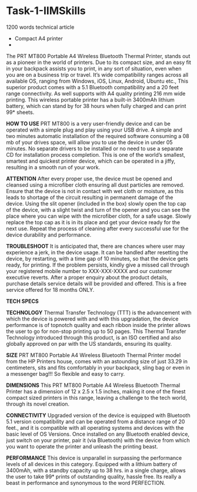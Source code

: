 # Task-1-IIMSkills
1200 words technical article
* Compact A4 printer 
* 
The PRT MT800 Portable A4 Wireless Bluetooth Thermal Printer, stands out as a pioneer in the world of printers. Due to its compact size, and an easy fit in your backpack assists you to print, in any sort of situation, even when you are on a business trip or travel. It’s wide compatibility ranges across all available OS, ranging from Windows, iOS, Linux, Android, Ubuntu etc., This superior product comes with a 5.1 Bluetooth compatibility and a 20 feet range connectivity. As well supports with A4 quality printing 216 mm wide printing. This wireless portable printer has a built-in 3400mAh lithium battery, which can stand by for 38 hours when fully charged and can print 99* sheets.

**HOW TO USE**
PRT MT800 is a very user-friendly device and can be operated with a simple plug and play using your USB drive. A simple and two minutes automatic installation of the required software consuming a 08 mb of your drives space, will allow you to use the device in under 05 minutes. No separate drivers to be installed or no need to use a separate CD for installation process completion. This is one of the world’s smallest, smartest and quickest printer device, which can be operated in a jiffy, resulting in a smooth run of your work.

**ATTENTION**
After every proper use, the device must be opened and cleansed using a microfiber cloth ensuring all dust particles are removed. Ensure that the device is not in contact with wet cloth or moisture, as this leads to shortage of the circuit resulting in permanent damage of the device. Using the slit opener (included in the box) slowly open the top cap of the device, with a slight twist and turn of the opener and you can see the place where you can wipe with the microfiber cloth, for a safe usage. Slowly replace the top cap as it is in its place and get your device ready for the next use. Repeat the process of cleaning after every successful use for the device durability and performance.

**TROUBLESHOOT**
It is anticipated that, there are chances where user may experience a jerk, in the device usage. It can be handled after resetting the device, by restarting, with a time gap of 10 minutes, so that the device gets ready, for printing. If the problem persists, kindly give a missed call through your registered mobile number to XXX-XXX-XXXX and our customer executive reverts. After a proper enquiry about the product details, purchase details service details will be provided and offered. This is a free service offered for 18 months ONLY.

**TECH SPECS**

**TECHNOLOGY**
Thermal Transfer Technology (TTT) is the advancement with which the device is powered with and with this upgradation, the device performance is of topnotch quality and each ribbon inside the printer allows the user to go for non-stop printing up to 50 pages. This Thermal Transfer Technology introduced through this product, is an ISO certified and also globally approved on par with the US standards, ensuring its quality.

**SIZE**
PRT MT800 Portable A4 Wireless Bluetooth Thermal Printer model from the HP Printers house, comes with an astounding size of just 33.29 in centimeters, sits and fits comfortably in your backpack, sling bag or even in a messenger bag!!! So flexible and easy to carry.

**DIMENSIONS**
This PRT MT800 Portable A4 Wireless Bluetooth Thermal Printer has a dimension of 12 x 2.5 x 1.5 inches, making it one of the finest compact sized printers in this range, leaving a challenge to the tech world, through its novel creation.

**CONNECTIVITY**
Upgraded version of the device is equipped with Bluetooth 5.1 version compatibility and can be operated from a distance range of 20 feet., and it is compatible with all operating systems and devices with the basic level of OS Versions. Once installed on any Bluetooth enabled device, just switch on your printer, pair it (via Bluetooth) with the device from which you want to operate the printer and unleash the printing beast.

**PERFORMANCE**
This device is unparallel in surpassing the performance levels of all devices in this category. Equipped with a lithium battery of 3400mAh, with a standby capacity up to 38 hrs. in a single charge, allows the user to take 99* prints of outstanding quality, hassle free. Its really a beast in performance and synonymous to the word PERFECTION.
